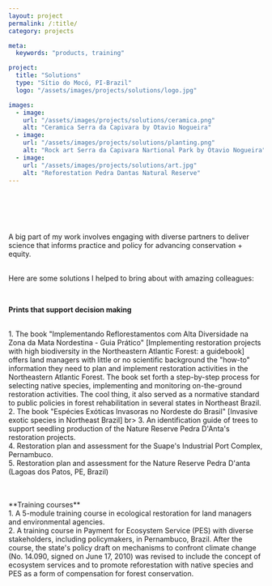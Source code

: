 ```yaml
---
layout: project
permalink: /:title/
category: projects

meta:
  keywords: "products, training"

project:
  title: "Solutions"
  type: "Sítio do Mocó, PI-Brazil"
  logo: "/assets/images/projects/solutions/logo.jpg"

images:
  - image:
    url: "/assets/images/projects/solutions/ceramica.png"
    alt: "Ceramica Serra da Capivara by Otavio Nogueira"
  - image:
    url: "/assets/images/projects/solutions/planting.png"
    alt: "Rock art Serra da Capivara Nartional Park by Otavio Nogueira"
  - image:
    url: "/assets/images/projects/solutions/art.jpg"
    alt: "Reforestation Pedra Dantas Natural Reserve"
---
```

<p style="padding-top:50px">

<br>
<p>A big part of my work involves engaging with diverse partners to deliver science that informs practice and policy for advancing conservation + equity.
<br>
<br>
<p>Here are some solutions I helped to bring about with amazing colleagues:<p>
<br>

**Prints that support decision making**
<p style="font-size:14px;">
<br>
1. The book "Implementando Reflorestamentos com Alta Diversidade na Zona da Mata Nordestina - Guia Prático" [Implementing restoration projects with high biodiversity in the Northeastern Atlantic Forest: a guidebook] offers land managers with little or no scientific background the "how-to" information they need to plan and implement restoration activities in the Northeastern Atlantic Forest. The book set forth a step-by-step process for selecting native species, implementing and monitoring on-the-ground restoration activities.
The cool thing, it also served as a normative standard to public policies in forest rehabilitation in several states in Northeast Brazil.
<br>
2. The book "Espécies Exóticas Invasoras no Nordeste do Brasil" [Invasive exotic species in Northeast Brazil]
br>
3. An identification guide of trees to support seedling production of the Nature Reserve Pedra D'Anta's restoration projects.
<br>
4. Restoration plan and assessment for the Suape's Industrial Port Complex, Pernambuco.
<br>
5. Restoration plan and assessment for the Nature Reserve Pedra D'anta (Lagoas dos Patos, PE, Brazil)</p>
<br>
<br>
 **Training courses**
 <br>
1. A 5-module training course in ecological restoration for land managers and environmental agencies.
<br>
2. A training course in Payment for Ecosystem Service (PES) with diverse stakeholders, including policymakers, in Pernambuco, Brazil. After the course, the state's policy draft on mechanisms to confront climate change (No. 14.090, signed on June 17, 2010) was revised to include the concept of ecosystem services and to promote reforestation with native species and PES as a form of compensation for forest conservation.</p>
